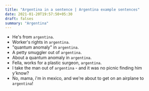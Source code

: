 ```yaml
---
title: "Argentina in a sentence | Argentina example sentences"
date: 2021-01-20T19:57:50+05:30
draft: falses
summary: "Argentina"
---
```

- He's from `argentina`.
- Worker's rights in `argentina`.
- "quantum anomaly" in `argentina`.
- A petty smuggler out of `argentina`.
- About a quantum anomaly in `argentina`.
- Fella, works for a plastic surgeon, `argentina`.
- I take the man out of `argentina` - and it was no picnic finding him y'know?
- No, mama, i'm in mexico, and we're about to get on an airplane to `argentina`!
                 
